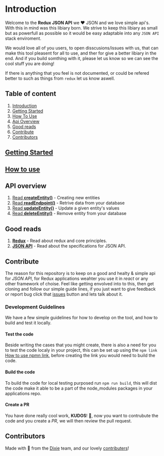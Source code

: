 # Introduction
Welcome to the __Redux JSON API__ we ❤️ JSON and we love simple api's. With this in mind was this libiary born. We strive to keep this libiary as small but as powerfull as possible so it would be easy adaptable into any `JSON API` stack enviroment.

We would love all of you users, to open disscusions/issues with us, that can make this tool pleasent for all to use, and ther for give a better libiary in the end. And if you build somthing with it, please let us know so we can see the cool stuff you are doing!

If there is anything that you feel is not documented, or could be refered better to such as things from `redux` let us know aswell.

## Table of content
1. [Introduction](#introduction)
2. [Getting Started](#getting-started)
3. [How To Use](#how-to-use)
4. [Api Overview](#api-overview)
5. [Good reads](#good-reads)
6. [Contribute](#contribute)
7. [Contributors](#contributors)

## [Getting Started](docs/GettingStarted.md)
## [How to use](docs/HowToUse.md)
## API overview
1. [Read __createEntity()__](docs/apis/createEntity.md) - Creating new entities
2. [Read __readEndpoint()__](docs/apis/readEndpoint.md) - Retrive data from your database
3. [Read __updateEntity()__](docs/apis/updateEntity.md) - Update a given entity's values
4. [Read __deleteEntity()__](docs/apis/deleteEntity.md) - Remove entity from your database

## Good reads
1. [__Redux__](http://www.github.com) - Read about redux and core principles.
2. [__JSON API__](http://www.jsonapi.org/) - Read about the specifications for JSON API.

## Contribute
The reason for this repository is to keep on a good and healty & simple api for _JSON API_, for Redux applications weahter you use it in _react_ or any other framework of choise. Feel like getting envolved into to this, then get cloning and follow our simple guide lines, if you just want to give feedback or report bug click that [issues](https://github.com/dixieio/redux-json-api/issues) button and lets talk about it.

### Development Guidelines
We have a few simple guidelines for how to develop on the tool, and how to build and test it locally.
#### Test the code
Beside writing the cases that you might create, there is also a need for you to test the code localy in your project, this can be set up using the `npm link` [How to use npmn link](https://docs.npmjs.com/cli/link), before creating the link you would need to build the code.

#### Build the code
To build the code for local testing purposed run `npm run build`, this will dist the code make it able to be a part of the node_modules packages in your applications repo.

#### Create a PR
You have done really cool work, __KUDOS__! 🎉, now you want to contrubute the code and you create a _PR_, we will then review the pull request.

## Contributors
Made with 💜 from the [Dixie](http://www.dixie.io) team, and our lovely [contributers](https://github.com/dixieio/redux-json-api/graphs/contributors)!
